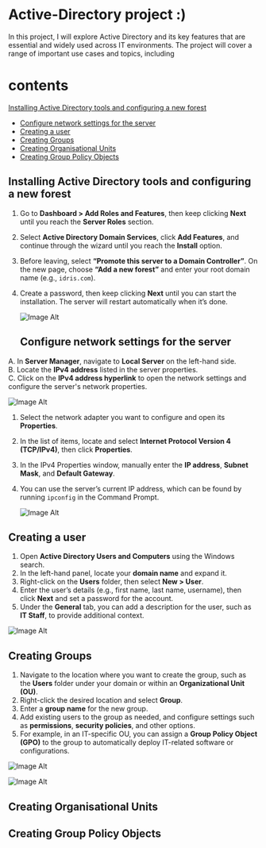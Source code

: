 # Active-Directory project :)
In this project, I will explore Active Directory and its key features that are essential and widely used across IT environments. The project will cover a range of important use cases and topics, including
# contents 
 [Installing Active Directory tools and configuring a new forest](#installing-active-directory-tools-and-configuring-a-new-forest)
- [Configure network settings for the server](#configure-network-settings-for-the-server)
- [Creating a user](#creating-a-user)
- [Creating Groups](#creating-groups)
- [Creating Organisational Units](#creating-organisational-units)
- [Creating Group Policy Objects](#creating-group-policy-objects)

## Installing Active Directory tools and configuring a new forest
1. Go to **Dashboard > Add Roles and Features**, then keep clicking **Next** until you reach the **Server Roles** section.  
2. Select **Active Directory Domain Services**, click **Add Features**, and continue through the wizard until you reach the **Install** option.  
3. Before leaving, select **“Promote this server to a Domain Controller”**. On the new page, choose **“Add a new forest”** and enter your root domain name (e.g., `idris.com`).  
4. Create a password, then keep clicking **Next** until you can start the installation. The server will restart automatically when it’s done.
   
   ![Image Alt]( https://raw.githubusercontent.com/idris-tech85/Active-Directory-/f8d4769f2667c36c01adecdbf041ed1ed6193bce/1%20image.png)

   ## Configure network settings for the server
A. In **Server Manager**, navigate to **Local Server** on the left-hand side.  
B. Locate the **IPv4 address** listed in the server properties.  
C. Click on the **IPv4 address hyperlink** to open the network settings and configure the server's network properties.

   ![Image Alt]( https://github.com/idris-tech85/Active-Directory-/blob/main/2%20image.png?raw=true)

   1. Select the network adapter you want to configure and open its **Properties**.  
2. In the list of items, locate and select **Internet Protocol Version 4 (TCP/IPv4)**, then click **Properties**.  
3. In the IPv4 Properties window, manually enter the **IP address**, **Subnet Mask**, and **Default Gateway**.  
4. You can use the server’s current IP address, which can be found by running `ipconfig` in the Command Prompt.
       
   ![Image Alt](https://github.com/idris-tech85/Active-Directory-/blob/main/image%203.png?raw=true )
   

## Creating a user
1. Open **Active Directory Users and Computers** using the Windows search.  
2. In the left-hand panel, locate your **domain name** and expand it.  
3. Right-click on the **Users** folder, then select **New > User**.  
4. Enter the user’s details (e.g., first name, last name, username), then click **Next** and set a password for the account.  
5. Under the **General** tab, you can add a description for the user, such as **IT Staff**, to provide additional context.


![Image Alt](  https://github.com/idris-tech85/Active-Directory-/blob/main/image%204%20.png?raw=true )



## Creating Groups

1. Navigate to the location where you want to create the group, such as the **Users** folder under your domain or within an **Organizational Unit (OU)**.  
2. Right-click the desired location and select **Group**.  
3. Enter a **group name** for the new group.  
4. Add existing users to the group as needed, and configure settings such as **permissions**, **security policies**, and other options.  
5. For example, in an IT-specific OU, you can assign a **Group Policy Object (GPO)** to the group to automatically deploy IT-related software or configurations.
   
![Image Alt](https://github.com/idris-tech85/Active-Directory-/blob/main/image%205%20.png?raw=true)

![Image Alt](https://github.com/idris-tech85/Active-Directory-/blob/main/image%206.png?raw=true)    




## Creating Organisational Units






## Creating Group Policy Objects
 

   

   
  
       
